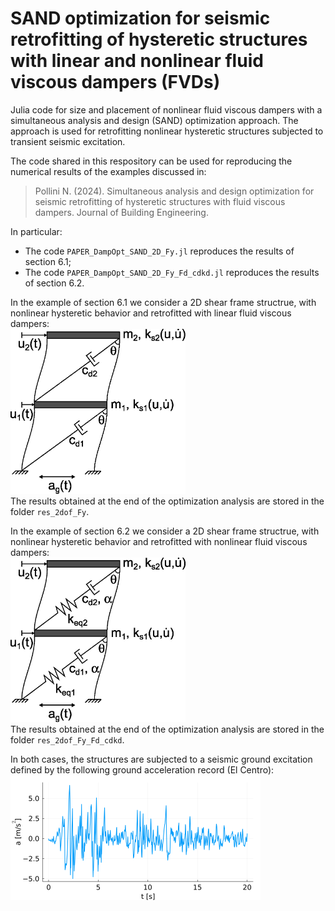 # SAND optimization for seismic retrofitting of hysteretic structures with linear and nonlinear fluid viscous dampers (FVDs)

Julia code for size and placement of nonlinear fluid viscous dampers with a simultaneous analysis and design (SAND) optimization approach. The approach is used for retrofitting nonlinear hysteretic structures subjected to transient seismic excitation.

The code shared in this respository can be used for reproducing the numerical results of the examples discussed in:   
> Pollini N. (2024). Simultaneous analysis and design optimization for seismic retrofitting of hysteretic structures with fluid viscous dampers. Journal of Building Engineering.      

In particular:
- The code `PAPER_DampOpt_SAND_2D_Fy.jl` reproduces the results of section 6.1;   
- The code `PAPER_DampOpt_SAND_2D_Fy_Fd_cdkd.jl` reproduces the results of section 6.2.   


In the example of section 6.1 we consider a 2D shear frame structrue, with nonlinear hysteretic behavior and retrofitted with linear fluid viscous dampers:  
<img src="./images/2dof_lindamp.jpg" alt="2D shear frame retrofitted with linear dampers" width="280">    
The results obtained at the end of the optimization analysis are stored in the folder `res_2dof_Fy`.   
   

In the example of section 6.2 we consider a 2D shear frame structrue, with nonlinear hysteretic behavior and retrofitted with nonlinear fluid viscous dampers:  
<img src="./images/2dof_nonlindamp.jpg" alt="2D shear frame retrofitted with nonlinear dampers" width="280">  
The results obtained at the end of the optimization analysis are stored in the folder `res_2dof_Fy_Fd_cdkd`. 

In both cases, the structures are subjected to a seismic ground excitation defined by the following ground acceleration record (El Centro):   
<img src="./images/LA02.png" alt="El Centro gound acceleration record" width="400"> 
